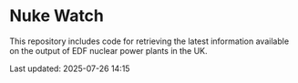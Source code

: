# Nuke Watch

This repository includes code for retrieving the latest information available on the output of EDF nuclear power plants in the UK.

Last updated: 2025-07-26 14:15